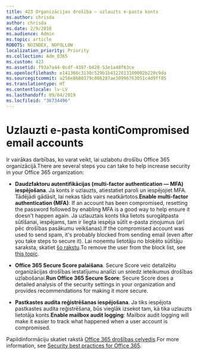 ```yaml
---
title: 423 Organizācijas drošība — uzlauzts e-pasta konts
ms.author: chrisda
author: chrisda
ms.date: 2/9/2018
ms.audience: Admin
ms.topic: article
ROBOTS: NOINDEX, NOFOLLOW
localization_priority: Priority
ms.collection: Adm_O365
ms.custom: 423
ms.assetid: f93a7a44-0cdf-4387-b428-53e1a48f63ce
ms.openlocfilehash: e141366c3130c529b1b4322813100002b220c9da
ms.sourcegitcommit: a256e8680379c006287ae30996763051c4d9ff85
ms.translationtype: HT
ms.contentlocale: lv-LV
ms.lasthandoff: 09/04/2019
ms.locfileid: "36734496"
---
```

# <a name="compromised-email-accounts"></a><span data-ttu-id="3f0ab-102">Uzlauzti e-pasta konti</span><span class="sxs-lookup"><span data-stu-id="3f0ab-102">Compromised email accounts</span></span>

<span data-ttu-id="3f0ab-103">Ir vairākas darbības, ko varat veikt, lai uzlabotu drošību Office 365 organizācijā.</span><span class="sxs-lookup"><span data-stu-id="3f0ab-103">There are several steps you can take to help increase security in your Office 365 organization:</span></span>

- <span data-ttu-id="3f0ab-104">**Daudzfaktoru autentifikācijas (multi-factor authentication — MFA) iespējošana**. Ja konts ir uzlauzts, atiestatiet paroli un iespējojiet MFA. Tādējādi gādāsit, lai nekas tāds vairs neatkārtotos.</span><span class="sxs-lookup"><span data-stu-id="3f0ab-104">**Enable multi-factor authentication (MFA)**: If an account has been compromised, resetting the password followed by enabling MFA is a good way to help ensure it doesn't happen again.</span></span> <span data-ttu-id="3f0ab-105">Ja uzlauztais konts tika lietots surogātpasta sūtīšanai, iespējams, tam ir liegta iespēja sūtīt e-pasta ziņojumus (arī pēc drošības pasākumu veikšanas).</span><span class="sxs-lookup"><span data-stu-id="3f0ab-105">If the compromised account was used to send spam, it's probably blocked from sending email (even after you take steps to secure it).</span></span> <span data-ttu-id="3f0ab-106">Lai noņemtu lietotāju no bloķēto sūtītāju saraksta, skatiet [šo rakstu](https://technet.microsoft.com/library/ms.exch.eac.actioncenter.aspx).</span><span class="sxs-lookup"><span data-stu-id="3f0ab-106">To remove the user from the block list, see [this topic](https://technet.microsoft.com/library/ms.exch.eac.actioncenter.aspx).</span></span>

- <span data-ttu-id="3f0ab-107">**Office 365 Secure Score palaišana**. Secure Score veic detalizētu organizācijas drošības iestatījumu analīzi un sniedz ieteikumus drošības uzlabošanai.</span><span class="sxs-lookup"><span data-stu-id="3f0ab-107">**Run Office 365 Secure Score**: Secure Score does a detailed analysis of the security settings in your organization and provides recommendations for making it more secure.</span></span>

- <span data-ttu-id="3f0ab-108">**Pastkastes audita reģistrēšanas iespējošana**. Ja tiks iespējota pastkastes audita reģistrēšana, būs vieglāk izsekot tam, kā tika uzlauzts lietotāja konts.</span><span class="sxs-lookup"><span data-stu-id="3f0ab-108">**Enable mailbox audit logging**: Mailbox audit logging will make it easier to track what happened when a user account is compromised.</span></span>

<span data-ttu-id="3f0ab-109">Papildinformāciju skatiet rakstā [Office 365 drošības ceļvedis](https://docs.microsoft.com/office365/securitycompliance/security-roadmap).</span><span class="sxs-lookup"><span data-stu-id="3f0ab-109">For more information, see [Security best practices for Office 365](https://docs.microsoft.com/office365/securitycompliance/security-roadmap).</span></span>
